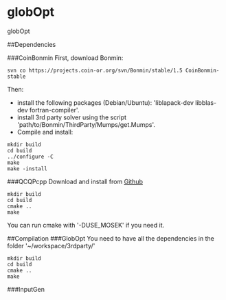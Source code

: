 globOpt
=======

globOpt


##Dependencies

###CoinBonmin
First, download Bonmin:
```
svn co https://projects.coin-or.org/svn/Bonmin/stable/1.5 CoinBonmin-stable
```
Then:
* install the following packages (Debian/Ubuntu): 'liblapack-dev libblas-dev fortran-compiler'.
* install 3rd party solver using the script 'path/to/Bonmin/ThirdParty/Mumps/get.Mumps'.
* Compile and install:
```
mkdir build
cd build
../configure -C
make
make -install
```


###QCQPcpp
Download and install from [Github](https://github.com/amonszpart/QCQPcpp)
```
mkdir build
cd build
cmake ..
make
```

You can run cmake with '-DUSE_MOSEK' if you need it.


##Compilation
###GlobOpt
You need to have all the dependencies in the folder '~/workspace/3rdparty/'
```
mkdir build
cd build
cmake ..
make
```

###InputGen